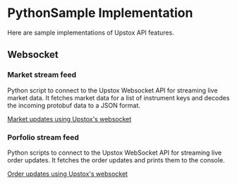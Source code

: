 # PythonSample Implementation

Here are sample implementations of Upstox API features.

## Websocket

### Market stream feed

Python script to connect to the Upstox Websocket API for streaming live market data. It fetches market data for a list of instrument keys and decodes the incoming protobuf data to a JSON format.

[Market updates using Upstox's websocket](websocket/market_data/README.md)

### Porfolio stream feed

Python scripts to connect to the Upstox WebSocket API for streaming live order updates. It fetches the order updates and prints them to the console.

[Order updates using Upstox's websocket](websocket/order_updates/README.md)